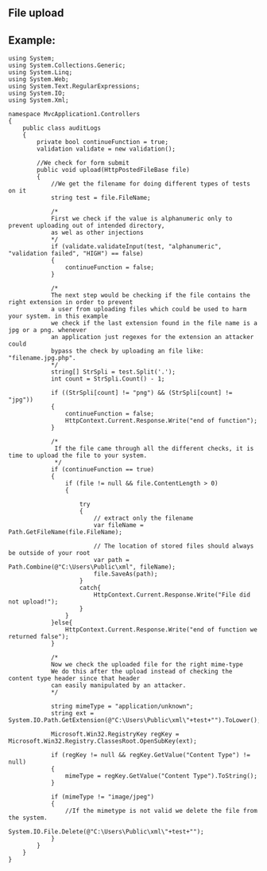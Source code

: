 File upload
-------

## Example:
	
	
	using System;
	using System.Collections.Generic;
	using System.Linq;
	using System.Web;
	using System.Text.RegularExpressions;
	using System.IO;
	using System.Xml;

	namespace MvcApplication1.Controllers
	{ 
		public class auditLogs
		{
			private bool continueFunction = true;
			validation validate = new validation();

			//We check for form submit
			public void upload(HttpPostedFileBase file)
			{
				//We get the filename for doing different types of tests on it
				string test = file.FileName;

				/*
				First we check if the value is alphanumeric only to prevent uploading out of intended directory, 
				as wel as other injections
				*/
				if (validate.validateInput(test, "alphanumeric", "validation failed", "HIGH") == false)
				{
					continueFunction = false;
				}

				/*
				The next step would be checking if the file contains the right extension in order to prevent
				a user from uploading files which could be used to harm your system. in this example 
				we check if the last extension found in the file name is a jpg or a png. whenever
				an application just regexes for the extension an attacker could
				bypass the check by uploading an file like: "filename.jpg.php".
				*/
				string[] StrSpli = test.Split('.');
				int count = StrSpli.Count() - 1;

				if ((StrSpli[count] != "png") && (StrSpli[count] != "jpg"))
				{
					continueFunction = false;
					HttpContext.Current.Response.Write("end of function");
				}

				/*
				 If the file came through all the different checks, it is time to upload the file to your system. 
				 */
				if (continueFunction == true)
				{
					if (file != null && file.ContentLength > 0)
					{

						try
						{
							// extract only the filename
							var fileName = Path.GetFileName(file.FileName);

							// The location of stored files should always be outside of your root
							var path = Path.Combine(@"C:\Users\Public\xml", fileName);
							file.SaveAs(path);
						}
						catch{
							HttpContext.Current.Response.Write("File did not upload!");
						}
					}
				}else{
					HttpContext.Current.Response.Write("end of function we returned false");
				}

				/*
				Now we check the uploaded file for the right mime-type
				We do this after the upload instead of checking the content type header since that header 
				can easily manipulated by an attacker. 
				*/

				string mimeType = "application/unknown";
				string ext = System.IO.Path.GetExtension(@"C:\Users\Public\xml\"+test+"").ToLower();

				Microsoft.Win32.RegistryKey regKey = Microsoft.Win32.Registry.ClassesRoot.OpenSubKey(ext);

				if (regKey != null && regKey.GetValue("Content Type") != null)
				{
					mimeType = regKey.GetValue("Content Type").ToString();
				}

				if (mimeType != "image/jpeg") 
				{   
					//If the mimetype is not valid we delete the file from the system.
					System.IO.File.Delete(@"C:\Users\Public\xml\"+test+"");
				}
			}
		}
	}
